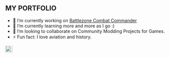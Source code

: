 ## MY PORTFOLIO

- 🔭 I’m currently working on [Battlezone Combat Commander](https://steamcommunity.com/id/SirBrambley/myworkshopfiles/)
- 🌱 I’m currently learning more and more as I go :)
- 👯 I’m looking to collaborate on Community Modding Projects for Games.
- ⚡ Fun fact: I love aviation and history.


<img align="left" alt="HerndonE | LinkedIn" width="22px" src="https://cdn.jsdelivr.net/npm/simple-icons@3.13.0/icons/mcdonalds.svg" />
